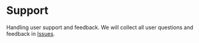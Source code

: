 Support
=======

Handling user support and feedback. We will collect all user questions and feedback in [Issues](https://github.com/hoccer/support/issues).
